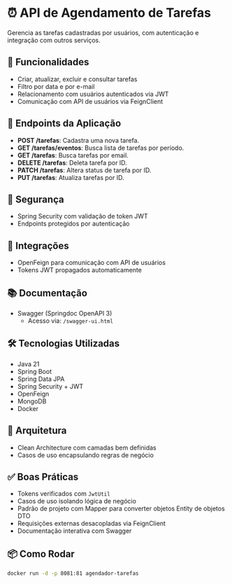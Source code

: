 # ⏰ API de Agendamento de Tarefas

Gerencia as tarefas cadastradas por usuários, com autenticação e integração com outros serviços.

## 🚀 Funcionalidades

- Criar, atualizar, excluir e consultar tarefas
- Filtro por data e por e-mail
- Relacionamento com usuários autenticados via JWT
- Comunicação com API de usuários via FeignClient

 ## 📍 Endpoints da Aplicação
- **POST /tarefas**: Cadastra uma nova tarefa.
- **GET /tarefas/eventos**: Busca lista de tarefas por período.
- **GET /tarefas**: Busca tarefas por email.
- **DELETE /tarefas**: Deleta tarefa por ID.
- **PATCH /tarefas**: Altera status de tarefa por ID.
- **PUT /tarefas**: Atualiza tarefas por ID.

## 🔐 Segurança

- Spring Security com validação de token JWT
- Endpoints protegidos por autenticação
  
## 🔗 Integrações

- OpenFeign para comunicação com API de usuários
- Tokens JWT propagados automaticamente

## 📚 Documentação

- Swagger (Springdoc OpenAPI 3)
  - Acesso via: `/swagger-ui.html`

## 🛠️ Tecnologias Utilizadas

- Java 21
- Spring Boot
- Spring Data JPA
- Spring Security + JWT
- OpenFeign
- MongoDB
- Docker

## 🧱 Arquitetura

- Clean Architecture com camadas bem definidas
- Casos de uso encapsulando regras de negócio

## ✅ Boas Práticas

- Tokens verificados com `JwtUtil`
- Casos de uso isolando lógica de negócio
- Padrão de projeto com Mapper para converter objetos Entity de objetos DTO
- Requisições externas desacopladas via FeignClient
- Documentação interativa com Swagger

## 📦 Como Rodar

```bash
docker run -d -p 8081:81 agendador-tarefas
